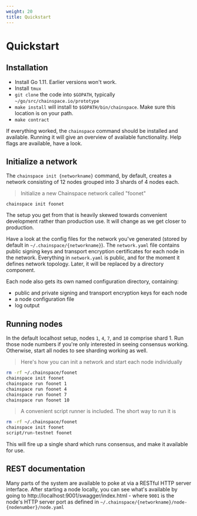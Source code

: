 ```yaml
---
weight: 20
title: Quickstart
---
```


# Quickstart

## Installation

* Install Go 1.11. Earlier versions won't work.
* Install `tmux`
* `git clone` the code into `$GOPATH`, typically `~/go/src/chainspace.io/prototype`
* `make install` will install to `$GOPATH/bin/chainspace`. Make sure this location is on your path.
* `make contract`

If everything worked, the `chainspace` command should be installed and available. Running it will give an overview of available functionality. Help flags are available, have a look.

## Initialize a network

The `chainspace init {networkname}` command, by default, creates a network consisting of 12 nodes grouped into 3 shards of 4 nodes each.

> Initialize a new Chainspace network called "foonet"

```
chainspace init foonet
```

The setup you get from that is heavily skewed towards convenient development rather than production use. It will change as we get closer to production.

Have a look at the config files for the network you've generated (stored by default in `~/.chainspace/{networkname}`). The `network.yaml` file contains public signing keys and transport encryption certificates for each node in the network. Everything in `network.yaml` is public, and for the moment it defines network topology. Later, it will be replaced by a directory component.

Each node also gets its own named configuration directory, containing:

* public and private signing and transport encryption keys for each node
* a node configuration file
* log output

## Running nodes

In the default localhost setup, nodes `1`, `4`, `7`, and `10` comprise shard 1. Run those node numbers if you're only interested in seeing consensus working. Otherwise, start all nodes to see sharding working as well.

> Here's how you can init a network and start each node individually

```bash
rm -rf ~/.chainspace/foonet
chainspace init foonet
chainspace run foonet 1
chainspace run foonet 4
chainspace run foonet 7
chainspace run foonet 10
```

> A convenient script runner is included. The short way to run it is

```bash
rm -rf ~/.chainspace/foonet
chainspace init foonet
script/run-testnet foonet
```

This will fire up a single shard which runs consensus, and make it available for use.

## REST documentation

Many parts of the system are available to poke at via a RESTful HTTP server interface. After starting a node locally, you can see what's available by going to http://localhost:9001/swagger/index.html - where `9001` is the node's HTTP server port as defined in `~/.chainspace/{networkname}/node-{nodenumber}/node.yaml`
